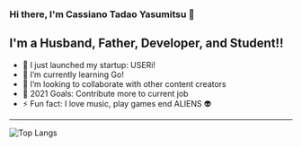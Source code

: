 ### Hi there, I'm Cassiano Tadao Yasumitsu 👋
## I'm a Husband, Father, Developer, and Student!!

- 🔭  I just launched my startup: USERi!
- 🌱  I’m currently learning Go!
- 👯  I’m looking to collaborate with other content creators
- 🥅  2021 Goals: Contribute more to current job
- ⚡  Fun fact: I love music, play games end ALIENS 👽

---

![Top Langs](https://github-readme-stats.vercel.app/api/top-langs/?username=cassianotadaoyasumitsu&layout=compact)
